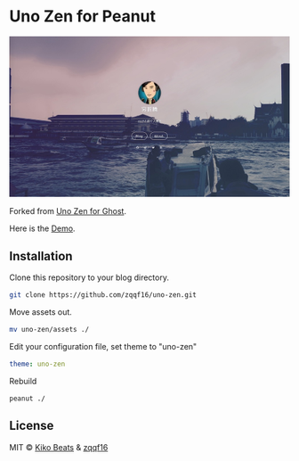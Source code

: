 # Uno Zen for Peanut

![Preview](preview.jpg)

Forked from [Uno Zen for Ghost](https://github.com/Kikobeats/uno-zen).

Here is the [Demo](http://zqqf16.github.io/uno-zen).

## Installation

Clone this repository to your blog directory.

``` bash
git clone https://github.com/zqqf16/uno-zen.git
```

Move assets out.

``` bash
mv uno-zen/assets ./
```

Edit your configuration file, set theme to "uno-zen"

``` yaml
theme: uno-zen
```

Rebuild

``` 
peanut ./
```



## License

MIT © [Kiko Beats](kikobeats.com) & [zqqf16](http://zorro.im)

